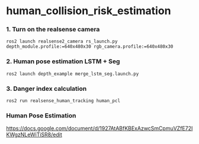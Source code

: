 # human_collision_risk_estimation

### 1. Turn on the realsense camera
<pre><code>ros2 launch realsense2_camera rs_launch.py depth_module.profile:=640x480x30 rgb_camera.profile:=640x480x30</code></pre>

### 2. Human pose estimation LSTM + Seg
<pre><code>ros2 launch depth_example merge_lstm_seg.launch.py</code></pre>

### 3. Danger index calculation
<pre><code>ros2 run realsense_human_tracking human_pcl</code></pre>

### Human Pose Estimation
https://docs.google.com/document/d/1927AtABfKBExAzwcSmCpmuVZfE72IKWgzNLeWiTiSR8/edit
